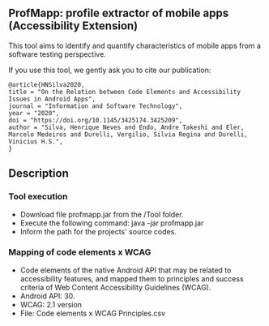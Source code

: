 ## ProfMapp: profile extractor of mobile apps (Accessibility Extension)

This tool aims to identify and quantify characteristics of mobile apps from a software testing perspective. 

If you use this tool, we gently ask you to cite our publication:
```
@article{HNSilva2020,
title = "On the Relation between Code Elements and Accessibility Issues in Android Apps",
journal = "Information and Software Technology",
year = "2020",
doi = "https://doi.org/10.1145/3425174.3425209",
author = "Silva, Henrique Neves and Endo, Andre Takeshi and Eler, Marcelo Medeiros and Durelli, Vergilio, Silvia Regina and Durelli, Vinicius H.S.",
}
```

## Description

### Tool execution
- Download file profmapp.jar from the /Tool folder.
- Execute the following command: java -jar profmapp.jar
- Inform the path for the projects' source codes.

### Mapping of code elements x WCAG

- Code elements of the native Android API that may be related to accessibility features, and mapped them to principles and success criteria of Web Content Accessibility Guidelines (WCAG).
- Android API: 30.
- WCAG: 2.1 version
- File: Code elements x WCAG Principles.csv
